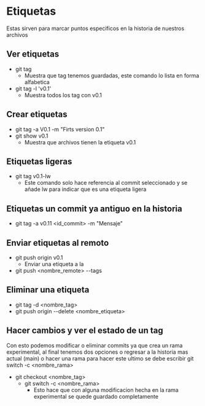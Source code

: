 # Etiquetas
Estas sirven para marcar puntos especificos en la historia de nuestros archivos
## Ver etiquetas
+ git tag
    - Muestra que tag tenemos guardadas, este comando lo lista en forma alfabetica
+ git tag -l 'v0.1'
    - Muestra todos los tag con v0.1
## Crear etiquetas
+ git tag -a V0.1 -m "Firts version 0.1"
+ git show v0.1
    - Muestra que archivos tienen la etiqueta v0.1
## Etiquetas ligeras
+ git tag v0.1-lw
    - Este comando solo hace referencia al commit seleccionado y se añade lw para indicar que es una etiqueta ligera
## Etiquetas un commit ya antiguo en la historia
+ git tag -a v0.11 <id_commit> -m "Mensaje"
## Enviar etiquetas al remoto
+ git push origin v0.1
    - Enviar una etiqueta a la 
+ git push <nombre_remote> --tags
## Eliminar una etiqueta
+ git tag -d <nombre_tag>
+ git push origin --delete <nombre_etiqueta>
## Hacer cambios y ver el estado de un tag
Con esto podemos modificar o eliminar commits ya que crea un rama experimental, al final tenemos dos opciones o regresar a la historia mas actual (main) o hacer una rama para hacer este ultimo se debe escribir git switch -c <nombre_rama>
+ git checkout <nombre_tag>
    - git switch -c <nombre_rama>
        * Esto hace que con alguna modificacion hecha en la rama experimental se quede guardado completamente